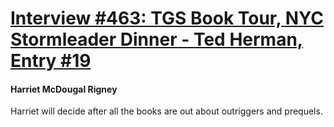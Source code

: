 # [Interview #463: TGS Book Tour, NYC Stormleader Dinner - Ted Herman, Entry #19](https://www.theoryland.com/intvmain.php?i=463#19)

#### Harriet McDougal Rigney

Harriet will decide after all the books are out about outriggers and prequels.

